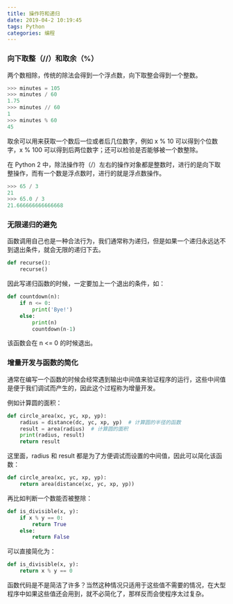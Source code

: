 ```yaml
---
title: 操作符和递归
date: 2019-04-2 10:19:45
tags: Python
categories: 编程
---
```


### 向下取整（//）和取余（%）

两个数相除，传统的除法会得到一个浮点数，向下取整会得到一个整数。



```Python
>>> minutes = 105
>>> minutes / 60
1.75
>>> minutes // 60
1
>>> minutes % 60
45
```

取余可以用来获取一个数后一位或者后几位数字，例如 x % 10 可以得到个位数字，x % 100 可以得到后两位数字；还可以检验是否能够被一个数整除。

在 Python 2 中，除法操作符（/）左右的操作对象都是整数时，进行的是向下取整操作，而有一个数是浮点数时，进行的就是浮点数操作。

```python
>>> 65 / 3
21
>>> 65.0 / 3
21.666666666666668
```

### 无限递归的避免

函数调用自己也是一种合法行为，我们通常称为递归，但是如果一个递归永远达不到退出条件，就会无限的递归下去。

```python
def recurse():
    recurse()
```

因此写递归函数的时候，一定要加上一个退出的条件，如：

```python
def countdown(n):
	if n <= 0:
		print('Bye!')
	else:
		print(n)
		countdown(n-1)
```

该函数会在 n <= 0 的时候退出。

### 增量开发与函数的简化

通常在编写一个函数的时候会经常遇到输出中间值来验证程序的运行，这些中间值是便于我们调试而产生的，因此这个过程称为增量开发。

例如计算圆的面积：

```python
def circle_area(xc, yc, xp, yp):
    radius = distance(dc, yc, xp, yp)  # 计算圆的半径的函数
    result = area(radius)  # 计算圆的面积
    print(radius, result)
    return result
```

这里面，radius 和 result 都是为了方便调试而设置的中间值，因此可以简化该函数：

```python
def circle_area(xc, yc, xp, yp):
    return area(distance(xc, yc, xp, yp))
```

再比如判断一个数能否被整除：

```python
def is_divisible(x, y):
    if x % y == 0:
        return True
    else:
        return False
```

可以直接简化为：

```python
def is_divisible(x, y):
    return x % y == 0
```

函数代码是不是简洁了许多？当然这种情况只适用于这些值不需要的情况，在大型程序中如果这些值还会用到，就不必简化了，那样反而会使程序太过复杂。
